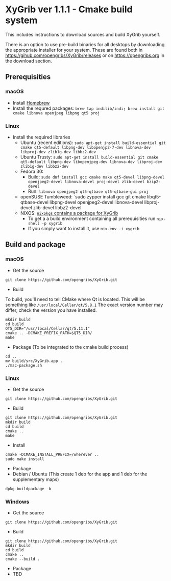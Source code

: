 # XyGrib ver 1.1.1 - Cmake build system

This includes instructions to download sources and build XyGrib yourself. 

There is an option to use pre-build binaries
for all desktops by downloading the appropriate installer for your system. These are found both in
https://gihub.com/opengribs/XyGrib/releases or on https://opengribs.org in the download section.

## Prerequisities

### macOS

- Install [Homebrew](https://brew.sh)
- Install the requred packages: `brew tap indilib/indi; brew install git cmake libnova openjpeg libpng qt5 proj`

### Linux

- Install the required libraries
  - Ubuntu (recent editions): `sudo apt-get install build-essential git cmake qt5-default libpng-dev libopenjp2-7-dev libnova-dev libproj-dev zlib1g-dev libbz2-dev`
  - Ubuntu Trusty: `sudo apt-get install build-essential git cmake qt5-default libpng-dev libopenjpeg-dev libnova-dev libproj-dev zlib1g-dev libbz2-dev`
  - Fedora 30:
  	- Build: `sudo dnf install gcc cmake make qt5-devel libpng-devel openjpeg2-devel libnova-devel proj-devel zlib-devel bzip2-devel`
  	- Run: `libnova openjpeg2 qt5-qtbase qt5-qtbase-gui proj`
  - openSUSE Tumbleweed: `sudo zypper install gcc git cmake libqt5-qtbase-devel libpng-devel openjpeg2-devel libnova-devel libproj-devel zlib-devel libbz2-devel
  - NIXOS: [`nixpkgs` contains a package for XyGrib](https://github.com/NixOS/nixpkgs/tree/master/pkgs/applications/misc/xygrib)
    - To get a a build environment containing all prerequisities run `nix-shell -p xygrib`
    - If you simply want to install it, use `nix-env -i xygrib`

## Build and package

### macOS

- Get the source
```
git clone https://github.com/opengribs/XyGrib.git
```
- Build

To build, you'll need to tell CMake where Qt is located. This will be something like ```/usr/local/Cellar/qt/5.8.1``` The exact version number may differ, check the version you have installed.
```
mkdir build
cd build
QT5_DIR="/usr/local/Cellar/qt/5.11.1"
cmake .. -DCMAKE_PREFIX_PATH=$QT5_DIR/
make
```
- Package (To be integrated to the cmake build process)
```
cd ..
mv build/src/XyGrib.app .
./mac-package.sh
```

### Linux

- Get the source
```
git clone https://github.com/opengribs/XyGrib.git
```
- Build
```
git clone https://github.com/opengribs/XyGrib.git
mkdir build
cd build
cmake ..
make
```
- Install
```
cmake -DCMAKE_INSTALL_PREFIX=/wherever ..
sudo make install
```
- Package
 - Debian / Ubuntu (This create 1 deb for the app and 1 deb for the supplementary maps)
```
dpkg-buildpackage -b
```

### Windows

- Get the source
```
git clone https://github.com/opengribs/XyGrib.git
```
- Build
```
git clone https://github.com/opengribs/XyGrib.git
mkdir build
cd build
cmake ..
cmake --build .
```
- Package
 - TBD

